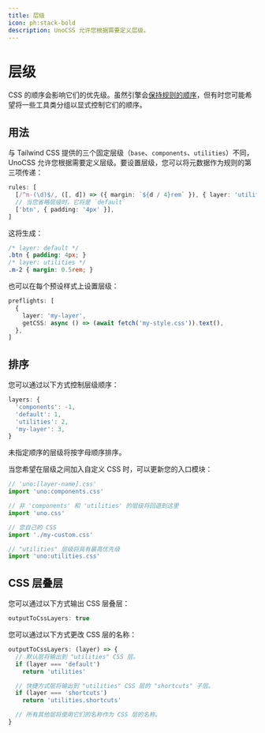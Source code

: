 ```yaml
---
title: 层级
icon: ph:stack-bold
description: UnoCSS 允许您根据需要定义层级。
---
```


# 层级

CSS 的顺序会影响它们的优先级。虽然引擎会[保持规则的顺序](/config/rules#排序)，但有时您可能希望将一些工具类分组以显式控制它们的顺序。

## 用法

与 Tailwind CSS 提供的三个固定层级（`base`、`components`、`utilities`）不同，UnoCSS 允许您根据需要定义层级。要设置层级，您可以将元数据作为规则的第三项传递：

```ts
rules: [
  [/^m-(\d)$/, ([, d]) => ({ margin: `${d / 4}rem` }), { layer: 'utilities' }],
  // 当您省略层级时，它将是 `default`
  ['btn', { padding: '4px' }],
]
```

这将生成：

```css
/* layer: default */
.btn { padding: 4px; }
/* layer: utilities */
.m-2 { margin: 0.5rem; }
```

也可以在每个预设样式上设置层级：

```ts
preflights: [
  {
    layer: 'my-layer',
    getCSS: async () => (await fetch('my-style.css')).text(),
  },
]
```

## 排序

您可以通过以下方式控制层级顺序：

<!--eslint-skip-->

```ts
layers: {
  'components': -1,
  'default': 1,
  'utilities': 2,
  'my-layer': 3,
}
```

未指定顺序的层级将按字母顺序排序。

当您希望在层级之间加入自定义 CSS 时，可以更新您的入口模块：

```ts
// 'uno:[layer-name].css'
import 'uno:components.css'

// 非 'components' 和 'utilities' 的层级将回退到这里
import 'uno.css'

// 您自己的 CSS
import './my-custom.css'

// "utilities" 层级将具有最高优先级
import 'uno:utilities.css'
```

## CSS 层叠层

您可以通过以下方式输出 CSS 层叠层：

```ts
outputToCssLayers: true
```

您可以通过以下方式更改 CSS 层的名称：

```ts
outputToCssLayers: (layer) => {
  // 默认层将输出到 "utilities" CSS 层。
  if (layer === 'default')
    return 'utilities'

  // 快捷方式层将输出到 "utilities" CSS 层的 "shortcuts" 子层。
  if (layer === 'shortcuts')
    return 'utilities.shortcuts'

  // 所有其他层将使用它们的名称作为 CSS 层的名称。
}
```
